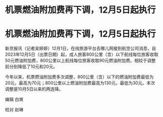 # 机票燃油附加费再下调，12月5日起执行

# 机票燃油附加费再下调，12月5日起执行

新京报讯（记者吴婷婷）12月1日，在线旅游平台去哪儿网接到航空公司消息，自2023年12月5日（出票日期）起，成人旅客800公里（含）以下航线每位旅客收取50元燃油附加费，800公里以上航线每位旅客收取90元燃油附加费。相较于调整前分别降低了10元和20元。

今年以来，机票燃油附加费多次调整，800公里（含）以下的燃油附加费最低为20元，最高为70元；800公里以上燃油附加费最高为130元，最低为30元。本次调整是10月5日以来的两连降。

编辑 白爽

校对 赵琳

